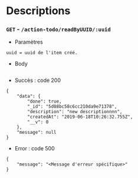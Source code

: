 # Descriptions

### `GET` - `/action-todo/readByUUID/:uuid`

* Paramètres
```
uuid = uuid de l'item créé.
```

* Body
```
```

* Succès : code 200
```
{
    "data": {
        "done": true,
        "_id": "5d08bc58c6cc210da9e71378",
        "description": "new descriptionnnn",
        "createdAt": "2019-06-18T10:26:32.755Z",
        "__v": 0
    },
    "message": null
}
```
* Error : code 500
```
{
    "message": "<Message d'erreur spécifique>"
}
```
